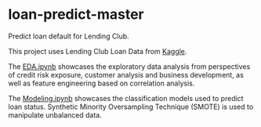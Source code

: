 # loan-predict-master
Predict loan default for Lending Club.

This project uses Lending Club Loan Data from [Kaggle](https://www.kaggle.com/wendykan/lending-club-loan-data).

The [EDA.ipynb](EDA.ipynb) showcases the exploratory data analysis from perspectives of credit risk exposure, customer analysis and business development, as well as feature engineering based on correlation analysis.

The [Modeling.ipynb](Modeling.ipynb) showcases the classification models used to predict loan status. Synthetic Minority Oversampling Technique (SMOTE) is used to manipulate unbalanced data.
